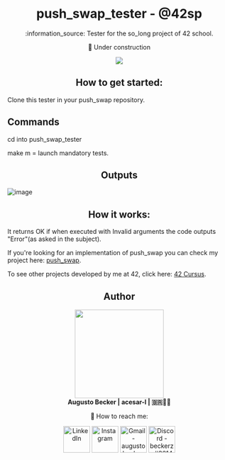 <h1 align="center">  push_swap_tester - @42sp </h1>
<p align="center">:information_source: Tester for the so_long project of 42 school.</p>

<p align="center">🚧 Under construction</p>

<p align="center"><a href="https://www.42sp.org.br/" target="_blank"><img src="https://img.shields.io/static/v1?label=&message=SP&color=000&style=for-the-badge&logo=42""></a></p>

<h2  align="center"> How to get started:</h2>
  
Clone this tester in your push_swap repository.
  
## Commands
	
cd into push_swap_tester
	
make m = launch mandatory tests.

<h2  align="center"> Outputs</h2>
	
![image](https://user-images.githubusercontent.com/81205527/187098260-061167f4-39c1-42c3-9863-7dc7f4bf0bf6.png)

<h2  align="center"> How it works:</h2>
	
It returns OK if when executed with Invalid arguments the code outputs "Error"(as asked in the subject).

If you're looking for an implementation of push_swap you can check my project here: [push_swap](https://github.com/augustobecker/push_swap).

To see other projects developed by me at 42, click here: [42 Cursus](https://github.com/augustobecker/42cursus).
	
<h2  align="center">Author</h2>
<div align="center">
	<div>
	<img height="200em" src="https://user-images.githubusercontent.com/81205527/174709160-f4bc029d-b667-469b-b2a7-4e036f1c5349.png">
	</div>
	<div>
		<strong> Augusto Becker | acesar-l | 🇧🇷👨‍🚀</strong>
	
:wave: How to reach me:
    	</div> 
    	<div>
  	<a href="https://www.linkedin.com/in/augusto-becker/" target="_blank"><img align="center" alt="LinkedIn" height="60" src="https://user-images.githubusercontent.com/81205527/157161849-01a9df02-bf32-45be-add4-122bc40b48cf.png"></a>
	<a href="https://www.instagram.com/augusto.becker/" target="_blank"><img align="center" alt="Instagram" height="60" src="https://user-images.githubusercontent.com/81205527/157161841-19ec3ab2-2c8f-4ec0-8b9d-3cd885256098.png"></a>
	<a href = "mailto:augustobecker.dev@gmail.com"> <img align="center" alt="Gmail - augustobecker.dev@gmail.com" height="60" src="https://user-images.githubusercontent.com/81205527/157161831-eb9dffee-404b-4ffe-b0af-34671219f7fb.png"></a>
	<a href="https://discord.gg/3kxYkBRxUy" target="_blank"><img align="center" alt="Discord - beckerzz#3614" height="60" src="https://user-images.githubusercontent.com/81205527/157161820-de88dc63-61a3-4c9f-9445-07ac98bf0bc2.png"></a>
	</div>
</div>

